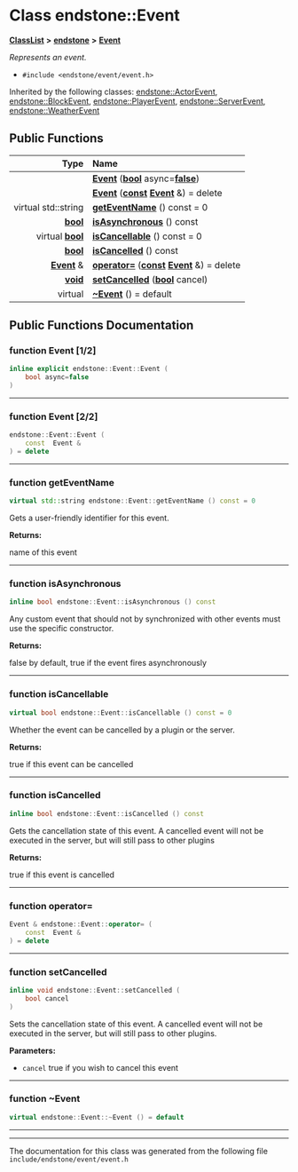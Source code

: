 

# Class endstone::Event



[**ClassList**](annotated.md) **>** [**endstone**](namespaceendstone.md) **>** [**Event**](classendstone_1_1Event.md)



_Represents an event._ 

* `#include <endstone/event/event.h>`





Inherited by the following classes: [endstone::ActorEvent](classendstone_1_1ActorEvent.md),  [endstone::BlockEvent](classendstone_1_1BlockEvent.md),  [endstone::PlayerEvent](classendstone_1_1PlayerEvent.md),  [endstone::ServerEvent](classendstone_1_1ServerEvent.md),  [endstone::WeatherEvent](classendstone_1_1WeatherEvent.md)
































## Public Functions

| Type | Name |
| ---: | :--- |
|   | [**Event**](#function-event-12) ([**bool**](classendstone_1_1Vector.md) async=[**false**](classendstone_1_1Vector.md)) <br> |
|   | [**Event**](#function-event-22) ([**const**](classendstone_1_1Vector.md) [**Event**](classendstone_1_1Event.md) &) = delete<br> |
| virtual std::string | [**getEventName**](#function-geteventname) () const = 0<br> |
|  [**bool**](classendstone_1_1Vector.md) | [**isAsynchronous**](#function-isasynchronous) () const<br> |
| virtual [**bool**](classendstone_1_1Vector.md) | [**isCancellable**](#function-iscancellable) () const = 0<br> |
|  [**bool**](classendstone_1_1Vector.md) | [**isCancelled**](#function-iscancelled) () const<br> |
|  [**Event**](classendstone_1_1Event.md) & | [**operator=**](#function-operator) ([**const**](classendstone_1_1Vector.md) [**Event**](classendstone_1_1Event.md) &) = delete<br> |
|  [**void**](classendstone_1_1Vector.md) | [**setCancelled**](#function-setcancelled) ([**bool**](classendstone_1_1Vector.md) cancel) <br> |
| virtual  | [**~Event**](#function-event) () = default<br> |




























## Public Functions Documentation




### function Event [1/2]

```C++
inline explicit endstone::Event::Event (
    bool async=false
) 
```




<hr>



### function Event [2/2]

```C++
endstone::Event::Event (
    const  Event &
) = delete
```




<hr>



### function getEventName 

```C++
virtual std::string endstone::Event::getEventName () const = 0
```



Gets a user-friendly identifier for this event.




**Returns:**

name of this event 





        

<hr>



### function isAsynchronous 

```C++
inline bool endstone::Event::isAsynchronous () const
```



Any custom event that should not by synchronized with other events must use the specific constructor.




**Returns:**

false by default, true if the event fires asynchronously 





        

<hr>



### function isCancellable 

```C++
virtual bool endstone::Event::isCancellable () const = 0
```



Whether the event can be cancelled by a plugin or the server.




**Returns:**

true if this event can be cancelled 





        

<hr>



### function isCancelled 

```C++
inline bool endstone::Event::isCancelled () const
```



Gets the cancellation state of this event. A cancelled event will not be executed in the server, but will still pass to other plugins




**Returns:**

true if this event is cancelled 





        

<hr>



### function operator= 

```C++
Event & endstone::Event::operator= (
    const  Event &
) = delete
```




<hr>



### function setCancelled 

```C++
inline void endstone::Event::setCancelled (
    bool cancel
) 
```



Sets the cancellation state of this event. A cancelled event will not be executed in the server, but will still pass to other plugins.




**Parameters:**


* `cancel` true if you wish to cancel this event 




        

<hr>



### function ~Event 

```C++
virtual endstone::Event::~Event () = default
```




<hr>

------------------------------
The documentation for this class was generated from the following file `include/endstone/event/event.h`

